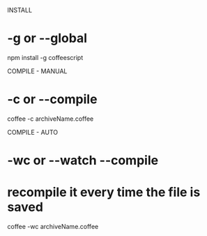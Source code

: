 INSTALL

# -g or --global
npm install -g coffeescript

COMPILE - MANUAL

# -c or --compile 
coffee -c archiveName.coffee

COMPILE - AUTO

# -wc or --watch --compile
# recompile it every time the file is saved
coffee -wc archiveName.coffee 

